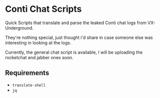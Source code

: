 # Conti Chat Scripts
Quick Scripts that translate and parse the leaked Conti chat logs from VX-Underground. 

They're nothing special, just thought i'd share in case someone else was interesting in looking at the logs. 

Currently, the general chat script is available, I will be uploading the rocketchat and jabber ones soon. 

## Requirements
- `translate-shell`
- `jq`
